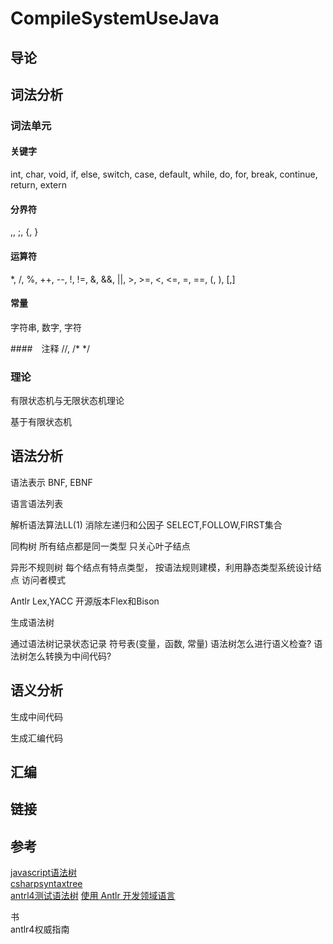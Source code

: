 # CompileSystemUseJava

## 导论

## 词法分析

### 词法单元

#### 关键字
 int, char, void, if, else, switch, case, default, while, do, for, break, continue, return, extern
 
 #### 分界符
 ,, ;, {, }
 #### 运算符
 *, /, %, ++, --, !, !=, &, &&, ||, >, >=, <, <=, =, ==, (, ), [,]
 
 #### 常量
 字符串, 数字, 字符
 
 ####　注释
 //,  /* */

### 理论
有限状态机与无限状态机理论

基于有限状态机

## 语法分析
语法表示  BNF, EBNF

语言语法列表  


解析语法算法LL(1)  消除左递归和公因子   SELECT,FOLLOW,FIRST集合  

同构树 所有结点都是同一类型  只关心叶子结点


异形不规则树 每个结点有特点类型， 按语法规则建模，利用静态类型系统设计结点
访问者模式

Antlr   Lex,YACC 开源版本Flex和Bison

生成语法树

通过语法树记录状态记录 符号表(变量，函数, 常量)
语法树怎么进行语义检查?
语法树怎么转换为中间代码?

## 语义分析

生成中间代码

生成汇编代码

## 汇编


## 链接

## 参考
[javascript语法树](https://astexplorer.net/)  
[csharpsyntaxtree](https://docs.microsoft.com/en-us/dotnet/api/microsoft.codeanalysis.csharp.csharpsyntaxtree?view=roslyn-dotnet)  
[antrl4测试语法树](https://github.com/antlr/antlr4/blob/master/doc/getting-started.md)
[使用 Antlr 开发领域语言](https://www.ibm.com/developerworks/cn/java/j-lo-antlr/index.html)

书  
antlr4权威指南